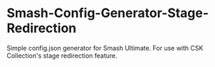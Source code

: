 # Smash-Config-Generator-Stage-Redirection
Simple config.json generator for Smash Ultimate. For use with CSK Collection's stage redirection feature.
